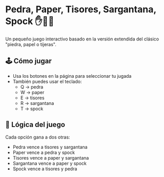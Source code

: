 # Pedra, Paper, Tisores, Sargantana, Spock ✋🦎🖖

Un pequeño juego interactivo basado en la versión extendida del clásico "piedra, papel o tijeras".

## 🕹️ Cómo jugar

- Usa los botones en la página para seleccionar tu jugada
- También puedes usar el teclado:
  - Q → pedra
  - W → paper
  - E → tisores
  - R → sargantana
  - T → spock

## 🧠 Lógica del juego

Cada opción gana a dos otras:

- Pedra vence a tisores y sargantana
- Paper vence a pedra y spock
- Tisores vence a paper y sargantana
- Sargantana vence a paper y spock
- Spock vence a tisores y pedra
